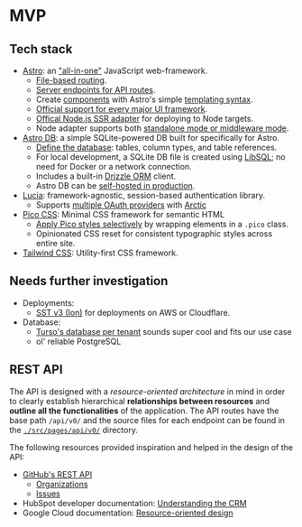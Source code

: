 # MVP

## Tech stack

- [Astro](https://astro.build): an ["all-in-one"](https://docs.astro.build/en/concepts/why-astro/#features) JavaScript web-framework.
  - [File-based routing](https://docs.astro.build/en/guides/routing/).
  - [Server endpoints for API routes](https://docs.astro.build/en/guides/endpoints/#server-endpoints-api-routes).
  - Create [components](https://docs.astro.build/en/basics/astro-components/) with Astro's simple [templating syntax](https://docs.astro.build/en/basics/astro-syntax/).
  - [Official support for every major UI framework](https://docs.astro.build/en/guides/integrations-guide/#official-integrations).
  - [Offical Node.js SSR adapter](https://docs.astro.build/en/guides/integrations-guide/node/) for deploying to Node targets.
  - Node adapter supports both [standalone mode or middleware mode](https://docs.astro.build/en/guides/integrations-guide/node/#usage).
- [Astro DB](https://docs.astro.build/en/guides/astro-db/): a simple SQLite-powered DB built for specifically for Astro.
  - [Define the database](https://docs.astro.build/en/guides/astro-db/#define-your-database): tables, column types, and table references.
  - For local development, a SQLite DB file is created using [LibSQL](https://github.com/tursodatabase/libsql); no need for Docker or a network connection.
  - Includes a built-in [Drizzle ORM](https://orm.drizzle.team) client.
  - Astro DB can be [self-hosted in production](https://docs.astro.build/en/guides/astro-db/#self-hosted-production-deployment).
- [Lucia](https://lucia-auth.com): framework-agnostic, session-based authentication library.
  - Supports [multiple OAuth providers](https://lucia-auth.com/guides/oauth/multiple-providers) with [Arctic](https://arcticjs.dev)
- [Pico CSS](https://picocss.com): Minimal CSS framework for semantic HTML
  - [Apply Pico styles selectively](https://picocss.com/docs/conditional) by wrapping elements in a `.pico` class.
  - Opinionated CSS reset for consistent typographic styles across entire site.
- [Tailwind CSS](https://tailwindcss.com): Utility-first CSS framework.

## Needs further investigation

- Deployments:
  - [SST v3 (Ion)](https://ion.sst.dev/docs/) for deployments on AWS or Cloudflare. 
- Database:
  - [Turso's database per tenant](https://turso.tech/database-per-tenant) sounds super cool and fits our use case
  - ol' reliable PostgreSQL

## REST API

The API is designed with a *resource-oriented architecture* in mind in order to clearly establish hierarchical **relationships between resources** and **outline all the functionalities** of the application. The API routes have the base path `/api/v0/` and the source files for each endpoint can be found in the [`./src/pages/api/v0/`](./src/pages/api/v0/) directory.

The following resources provided inspiration and helped in the design of the API:
- [GitHub's REST API](https://docs.github.com/en/rest/about-the-rest-api/about-the-rest-api?apiVersion=2022-11-28)
  - [Organizations](https://docs.github.com/en/rest/orgs/orgs?apiVersion=2022-11-28)
  - [Issues](https://docs.github.com/en/rest/issues/issues?apiVersion=2022-11-28)
- HubSpot developer documentation: [Understanding the CRM](https://developers.hubspot.com/docs/api/crm/understanding-the-crm)
- Google Cloud documentation: [Resource-oriented design](https://cloud.google.com/apis/design/resources)
